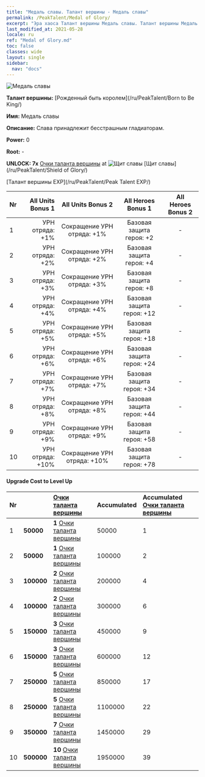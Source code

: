 ```yaml
---
title: "Медаль славы. Талант вершины - Медаль славы"
permalink: /PeakTalent/Medal of Glory/
excerpt: "Эра хаоса Талант вершины Медаль славы. Талант вершины Медаль славы. Медаль славы"
last_modified_at: 2021-05-28
locale: ru
ref: "Medal of Glory.md"
toc: false
classes: wide
layout: single
sidebar:
  nav: "docs"
---
```


  ![Медаль славы](/images/pt/talent_4203.png)

  **Талант вершины:** [Рожденный быть королем](/ru/PeakTalent/Born to Be King/)

  **Имя:** Медаль славы

  **Описание:** Слава принадлежит бесстрашным гладиаторам.

  **Power:** 0

  **Root:** -

  **UNLOCK: 7x** [Очки таланта вершины](/ItemsRU/con_934/) at ![Щит славы](/images/pt/talent_4202.png) [Щит славы](/ru/PeakTalent/Shield of Glory/)

  [Талант вершины EXP](/ru/PeakTalent/Peak Talent EXP/)

  | Nr | All Units Bonus 1 | All Units Bonus 2 | All Heroes Bonus 1 | All Heroes Bonus 2 |
  |:---|--------------:|:-------------:|:-------------:|:-------------:|
  | 1 | УРН отряда: +1% | Сокращение УРН отряда: +1% | Базовая защита героя: +2 | - |
  | 2 | УРН отряда: +2% | Сокращение УРН отряда: +2% | Базовая защита героя: +4 | - |
  | 3 | УРН отряда: +3% | Сокращение УРН отряда: +3% | Базовая защита героя: +8 | - |
  | 4 | УРН отряда: +4% | Сокращение УРН отряда: +4% | Базовая защита героя: +12 | - |
  | 5 | УРН отряда: +5% | Сокращение УРН отряда: +5% | Базовая защита героя: +18 | - |
  | 6 | УРН отряда: +6% | Сокращение УРН отряда: +6% | Базовая защита героя: +24 | - |
  | 7 | УРН отряда: +7% | Сокращение УРН отряда: +7% | Базовая защита героя: +34 | - |
  | 8 | УРН отряда: +8% | Сокращение УРН отряда: +8% | Базовая защита героя: +44 | - |
  | 9 | УРН отряда: +9% | Сокращение УРН отряда: +9% | Базовая защита героя: +58 | - |
  | 10 | УРН отряда: +10% | Сокращение УРН отряда: +10% | Базовая защита героя: +78 | - |


#### Upgrade Cost to Level Up

  | Nr | <i class="fas fa-coins"/> | [Очки таланта вершины](/ItemsRU/con_934/) | Accumulated <i class="fas fa-coins"/> | Accumulated [Очки таланта вершины](/ItemsRU/con_934/) |
  |:---|:--------------|:-------------|:-------------|:-------------|
  | 1 | **50000** | **1** [Очки таланта вершины](/ItemsRU/con_934/) | 50000 | 1 |
  | 2 | **50000** | **1** [Очки таланта вершины](/ItemsRU/con_934/) | 100000 | 2 |
  | 3 | **100000** | **2** [Очки таланта вершины](/ItemsRU/con_934/) | 200000 | 4 |
  | 4 | **100000** | **2** [Очки таланта вершины](/ItemsRU/con_934/) | 300000 | 6 |
  | 5 | **150000** | **3** [Очки таланта вершины](/ItemsRU/con_934/) | 450000 | 9 |
  | 6 | **150000** | **3** [Очки таланта вершины](/ItemsRU/con_934/) | 600000 | 12 |
  | 7 | **250000** | **5** [Очки таланта вершины](/ItemsRU/con_934/) | 850000 | 17 |
  | 8 | **250000** | **5** [Очки таланта вершины](/ItemsRU/con_934/) | 1100000 | 22 |
  | 9 | **350000** | **7** [Очки таланта вершины](/ItemsRU/con_934/) | 1450000 | 29 |
  | 10 | **500000** | **10** [Очки таланта вершины](/ItemsRU/con_934/) | 1950000 | 39 |
